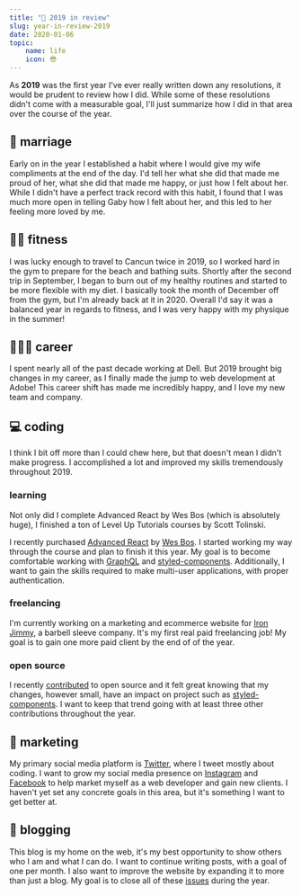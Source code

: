 ```yaml
---
title: "📆 2019 in review"
slug: year-in-review-2019
date: 2020-01-06
topic:
    name: life
    icon: 😎
---
```


As **2019** was the first year I've ever really written down any resolutions, it would be prudent to review how I did. While some of these resolutions didn't come with a measurable goal, I'll just summarize how I did in that area over the course of the year.

## 💏 marriage

Early on in the year I established a habit where I would give my wife compliments at the end of the day. I'd tell her what she did that made me proud of her, what she did that made me happy, or just how I felt about her. While I didn't have a perfect track record with this habit, I found that I was much more open in telling Gaby how I felt about her, and this led to her feeling more loved by me.

## 🏋🏼 fitness

I was lucky enough to travel to Cancun twice in 2019, so I worked hard in the gym to prepare for the beach and bathing suits. Shortly after the second trip in September, I began to burn out of my healthy routines and started to be more flexible with my diet. I basically took the month of December off from the gym, but I'm already back at it in 2020. Overall I'd say it was a balanced year in regards to fitness, and I was very happy with my physique in the summer!

## 👨🏼‍💻 career

I spent nearly all of the past decade working at Dell. But 2019 brought big changes in my career, as I finally made the jump to web development at Adobe! This career shift has made me incredibly happy, and I love my new team and company.

## 💻 coding

I think I bit off more than I could chew here, but that doesn't mean I didn't make progress. I accomplished a lot and improved my skills tremendously throughout 2019.

### learning

Not only did I complete Advanced React by Wes Bos (which is absolutely huge), I finished a ton of Level Up Tutorials courses by Scott Tolinski.

I recently purchased [Advanced React][2] by [Wes Bos][3]. I started working my way through the course and plan to finish it this year. My goal is to become comfortable working with [GraphQL][4] and [styled-components][5]. Additionally, I want to gain the skills required to make multi-user applications, with proper authentication.

### freelancing

I'm currently working on a marketing and ecommerce website for [Iron Jimmy][6], a barbell sleeve company. It's my first real paid freelancing job! My goal is to gain one more paid client by the end of of the year.

### open source

I recently [contributed][7] to open source and it felt great knowing that my changes, however small, have an impact on project such as [styled-components][5]. I want to keep that trend going with at least three other contributions throughout the year.

## 🌱 marketing

My primary social media platform is [Twitter][8], where I tweet mostly about coding. I want to grow my social media presence on [Instagram][9] and [Facebook][10] to help market myself as a web developer and gain new clients. I haven't yet set any concrete goals in this area, but it's something I want to get better at.

## 📝 blogging

This blog is my home on the web, it's my best opportunity to show others who I am and what I can do. I want to continue writing posts, with a goal of one per month. I also want to improve the website by expanding it to more than just a blog. My goal is to close all of these [issues][11] during the year.

[1]: https://www.homeaway.com/
[2]: https://advancedreact.com/
[3]: https://twitter.com/wesbos
[4]: https://graphql.org/
[5]: https://www.styled-components.com/
[6]: https://ironjimmy.com/
[7]: https://github.com/styled-components/styled-components-website/pull/410
[8]: https://twitter.com/bradgarropy
[9]: https://www.instagram.com/bradgarropy
[10]: https://www.facebook.com/bradgarropy
[11]: https://github.com/bradgarropy/bradgarropy.com/issues
